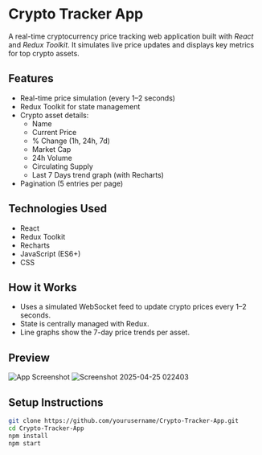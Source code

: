 # Crypto Tracker App

A real-time cryptocurrency price tracking web application built with *React* and *Redux Toolkit*. It simulates live price updates and displays key metrics for top crypto assets.

## Features

- Real-time price simulation (every 1–2 seconds)
- Redux Toolkit for state management
- Crypto asset details:
  - Name
  - Current Price
  - % Change (1h, 24h, 7d)
  - Market Cap
  - 24h Volume
  - Circulating Supply
  - Last 7 Days trend graph (with Recharts)
- Pagination (5 entries per page)

## Technologies Used

- React
- Redux Toolkit
- Recharts
- JavaScript (ES6+)
- CSS

## How it Works

- Uses a simulated WebSocket feed to update crypto prices every 1–2 seconds.
- State is centrally managed with Redux.
- Line graphs show the 7-day price trends per asset.

## Preview

![App Screenshot](https://via.placeholder.com/800x400?text=Crypto+Tracker+App+Screenshot)
![Screenshot 2025-04-25 022403](https://github.com/user-attachments/assets/071bbb26-6ea3-476d-9711-48bbe2eee2f2)

## Setup Instructions

```bash
git clone https://github.com/yourusername/Crypto-Tracker-App.git
cd Crypto-Tracker-App
npm install
npm start
